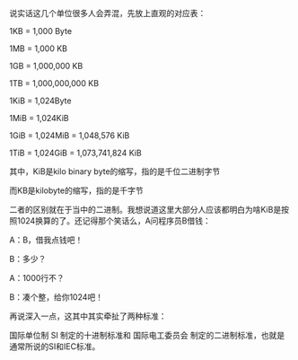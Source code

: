 说实话这几个单位很多人会弄混，先放上直观的对应表：



1KB = 1,000 Byte

1MB = 1,000 KB

1GB = 1,000,000 KB

1TB = 1,000,000,000 KB





1KiB = 1,024Byte

1MiB = 1,024KiB

1GiB = 1,024MiB = 1,048,576 KiB

1TiB = 1,024GiB = 1,073,741,824 KiB





其中，KiB是kilo binary byte的缩写，指的是千位二进制字节



而KB是kilobyte的缩写，指的是千字节





二者的区别就在于当中的二进制。我想说道这里大部分人应该都明白为啥KiB是按照1024换算的了。还记得那个笑话么，A问程序员B借钱：



A：B，借我点钱吧！



B：多少？

A：1000行不？



B：凑个整，给你1024吧！





再说深入一点，这其中其实牵扯了两种标准：



国际单位制 SI 制定的十进制标准和 国际电工委员会 制定的二进制标准，也就是通常所说的SI和IEC标准。

